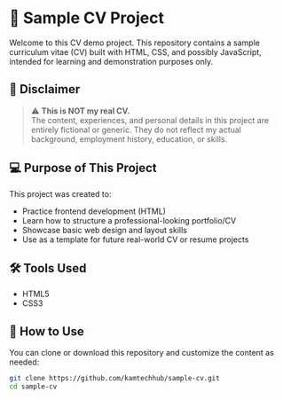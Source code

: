 # 🧾 Sample CV Project

Welcome to this CV demo project. This repository contains a sample curriculum vitae (CV) built with HTML, CSS, and possibly JavaScript, intended for learning and demonstration purposes only.

## 📄 Disclaimer

> ⚠️ **This is NOT my real CV.**  
> The content, experiences, and personal details in this project are entirely fictional or generic. They do not reflect my actual background, employment history, education, or skills.

## 💻 Purpose of This Project

This project was created to:

- Practice frontend development (HTML)
- Learn how to structure a professional-looking portfolio/CV
- Showcase basic web design and layout skills
- Use as a template for future real-world CV or resume projects

## 🛠️ Tools Used

- HTML5
- CSS3

## 📂 How to Use

You can clone or download this repository and customize the content as needed:

```bash
git clone https://github.com/kamtechhub/sample-cv.git
cd sample-cv
